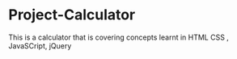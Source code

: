 # Project-Calculator
This is a calculator that is covering concepts learnt in HTML CSS , JavaSCript, jQuery
